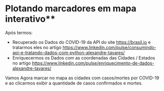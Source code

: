 # Plotando marcadores em mapa interativo**

Após termos:
- Recuperado os Dados do COVID-19 da API do site https://brasil.io e tratarmos eles no artigo https://www.linkedin.com/pulse/consumindo-api-e-tratando-dados-com-python-alexandre-tavares/
- Enriquecermos os Dados com as coordenadas das Cidades / Estados no artigo https://www.linkedin.com/pulse/enriquecimento-de-dados-alexandre-tavares/

Vamos Agora marcar no mapa as cidades com casos/mortes por COVID-19 e ao clicarmos exibir a quantidade de casos confirmados e mortes.
